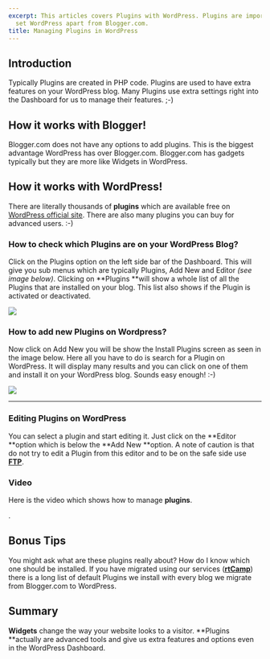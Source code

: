 ```yaml
---
excerpt: This articles covers Plugins with WordPress. Plugins are important and actually
  set WordPress apart from Blogger.com.
title: Managing Plugins in WordPress
---
```


## Introduction


Typically Plugins are created in PHP code. Plugins are used to have extra features on your WordPress blog. Many Plugins use extra settings right into the Dashboard for us to manage their features. ;-)


## How it works with Blogger!


Blogger.com does not have any options to add plugins. This is the biggest advantage WordPress has over Blogger.com. Blogger.com has gadgets typically but they are more like Widgets in WordPress.


## How it works with WordPress!


There are literally thousands of **plugins** which are available free on [WordPress official site](http://wordpress.org/extend/plugins/). There are also many plugins you can buy for advanced users. :-)


### How to check which Plugins are on your WordPress Blog?


Click on the Plugins option on the left side bar of the Dashboard. This will give you sub menus which are typically Plugins, Add New and Editor _(see image below)_. Clicking on **Plugins **will show a whole list of all the Plugins that are installed on your blog. This list also shows if the Plugin is activated or deactivated.

![](https://rtcamp.com/wp-content/uploads/2010/08/plugins-lookup-blogger-to-wp.png)


### How to add new Plugins on Wordpress?


Now click on Add New you will be show the Install Plugins screen as seen in the image below. Here all you have to do is search for a Plugin on WordPress. It will display many results and you can click on one of them and install it on your WordPress blog. Sounds easy enough! :-)

![](https://rtcamp.com/wp-content/uploads/2010/08/add-plugin-blogger-to-wp.png)
** **


### Editing Plugins on WordPress


You can select a plugin and start editing it. Just click on the **Editor **option which is below the **Add New **option. A note of caution is that do not try to edit a Plugin from this editor and to be on the safe side use **[FTP](http://filezilla-project.org/)**.


### Video


Here is the video which shows how to manage **plugins**.

.


## Bonus Tips


You might ask what are these plugins really about? How do I know which one should be installed. If you have migrated using our services ([**rtCamp**](http://rtcamp.com)) there is a long list of default Plugins we install with every blog we migrate from Blogger.com to WordPress.


## Summary


**Widgets** change the way your website looks to a visitor. **Plugins **actually are advanced tools and give us extra features and options even in the WordPress Dashboard.
